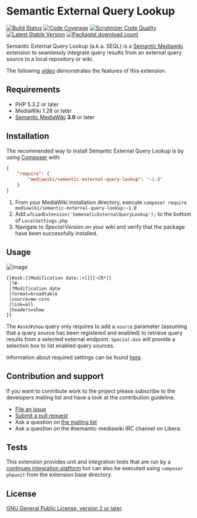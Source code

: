 # Semantic External Query Lookup

[![Build Status](https://secure.travis-ci.org/SemanticMediaWiki/SemanticExternalQueryLookup.svg?branch=master)](http://travis-ci.org/SemanticMediaWiki/SemanticExternalQueryLookup)
[![Code Coverage](https://scrutinizer-ci.com/g/SemanticMediaWiki/SemanticExternalQueryLookup/badges/coverage.png?b=master)](https://scrutinizer-ci.com/g/SemanticMediaWiki/SemanticExternalQueryLookup/?branch=master)
[![Scrutinizer Code Quality](https://scrutinizer-ci.com/g/SemanticMediaWiki/SemanticExternalQueryLookup/badges/quality-score.png?b=master)](https://scrutinizer-ci.com/g/SemanticMediaWiki/SemanticExternalQueryLookup/?branch=master)
[![Latest Stable Version](https://poser.pugx.org/mediawiki/semantic-external-query-lookup/version.png)](https://packagist.org/packages/mediawiki/semantic-external-query-lookup)
[![Packagist download count](https://poser.pugx.org/mediawiki/semantic-external-query-lookup/d/total.png)](https://packagist.org/packages/mediawiki/semantic-external-query-lookup)

Semantic External Query Lookup (a.k.a. SEQL) is a [Semantic Mediawiki][smw] extension to seamlessly integrate
query results from an external query source to a local repository or wiki.

The following [video](https://youtu.be/sOCh9M2sSvU) demonstrates the features of this extension.

## Requirements

- PHP 5.3.2 or later
- MediaWiki 1.28 or later
- [Semantic MediaWiki][smw] __3.0__ or later

## Installation

The recommended way to install Semantic External Query Lookup is by using [Composer][composer] with:

```json
{
	"require": {
		"mediawiki/semantic-external-query-lookup": "~1.0"
	}
}
```
1. From your MediaWiki installation directory, execute
   `composer require mediawiki/semantic-external-query-lookup:~1.0`
2. Add `wfLoadExtension('SemenaticExternalQueryLookup');` to the bottom of `LocalSettings.php`
3. Navigate to _Special:Version_ on your wiki and verify that the package
   have been successfully installed.

## Usage

![image](https://cloud.githubusercontent.com/assets/1245473/16213390/37da5728-374f-11e6-900c-267279e4a2b7.png)

```
{{#ask:[[Modification date::+]][[~CR*]]
 |?#-
 |?Modification date
 |format=broadtable
 |source=mw-core
 |link=all
 |headers=show
}}
```

The `#ask`/`#show` query only requires to add a `source` parameter (assuming that
a query source has been registered and enabled) to retrieve query results from a
selected external endpoint. `Special:Ask` will provide a selection box to list
enabled query sources.

Information about required settings can be found [here](docs/00-configurations.md).

## Contribution and support

If you want to contribute work to the project please subscribe to the developers mailing list and
have a look at the contribution guideline.

* [File an issue](https://github.com/SemanticMediaWiki/SemanticExternalQueryLookup/issues)
* [Submit a pull request](https://github.com/SemanticMediaWiki/SemanticExternalQueryLookup/pulls)
* Ask a question on [the mailing list](https://www.semantic-mediawiki.org/wiki/Mailing_list)
* Ask a question on the #semantic-mediawiki IRC channel on Libera.

## Tests

This extension provides unit and integration tests that are run by a [continues integration platform][travis]
but can also be executed using `composer phpunit` from the extension base directory.

## License

[GNU General Public License, version 2 or later][gpl-licence].

[smw]: https://github.com/SemanticMediaWiki/SemanticMediaWiki
[contributors]: https://github.com/SemanticMediaWiki/SemanticExternalQueryLookup/graphs/contributors
[travis]: https://travis-ci.org/SemanticMediaWiki/SemanticExternalQueryLookup
[gpl-licence]: https://www.gnu.org/copyleft/gpl.html
[composer]: https://getcomposer.org/
[iwp]: https://www.mediawiki.org/wiki/Manual:Interwiki
